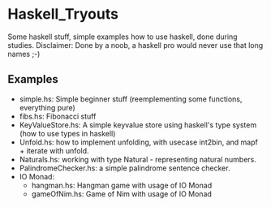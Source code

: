 # Haskell_Tryouts
Some haskell stuff, simple examples how to use haskell, done during studies.
Disclaimer: Done by a noob, a haskell pro would never use that long names ;-)

## Examples

* simple.hs: Simple beginner stuff (reemplementing some functions, everything pure)
* fibs.hs: Fibonacci stuff
* KeyValueStore.hs: A simple keyvalue store using haskell's type system (how to use types in haskell)
* Unfold.hs: how to implement unfolding, with usecase int2bin, and mapf + iterate with unfold.
* Naturals.hs: working with type Natural - representing natural numbers.
* PalindromeChecker.hs: a simple palindrome sentence checker.
* IO Monad:
  * hangman.hs: Hangman game with usage of IO Monad
  * gameOfNim.hs: Game of Nim with usage of IO Monad


